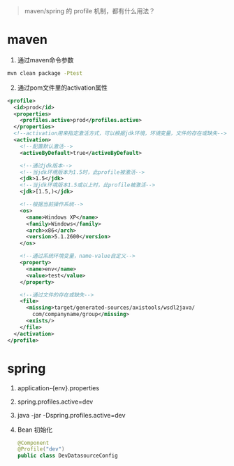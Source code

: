 > maven/spring 的 profile 机制，都有什么用法？

# maven

1. 通过maven命令参数
```sh
mvn clean package -Ptest
```
2. 通过pom文件里的activation属性
```xml
<profile>
  <id>prod</id>
  <properties>
    <profiles.active>prod</profiles.active>
  </properties>
  <!--activation用来指定激活方式，可以根据jdk环境，环境变量，文件的存在或缺失-->
  <activation>
    <!--配置默认激活-->
    <activeByDefault>true</activeByDefault>

    <!--通过jdk版本-->
    <!--当jdk环境版本为1.5时，此profile被激活-->
    <jdk>1.5</jdk>
    <!--当jdk环境版本1.5或以上时，此profile被激活-->
    <jdk>[1.5,)</jdk>

    <!--根据当前操作系统-->
    <os>
      <name>Windows XP</name>
      <family>Windows</family>
      <arch>x86</arch>
      <version>5.1.2600</version>
    </os>

    <!--通过系统环境变量，name-value自定义-->
    <property>
      <name>env</name>
      <value>test</value>
    </property>

    <!--通过文件的存在或缺失-->
    <file>
      <missing>target/generated-sources/axistools/wsdl2java/
        com/companyname/group</missing>
      <exists/>
    </file>
  </activation>
</profile>
```

# spring

1. application-{env}.properties

2. spring.profiles.active=dev

3. java -jar -Dspring.profiles.active=dev

4. Bean 初始化

   ```java
   @Component
   @Profile("dev")
   public class DevDatasourceConfig
   ```

   